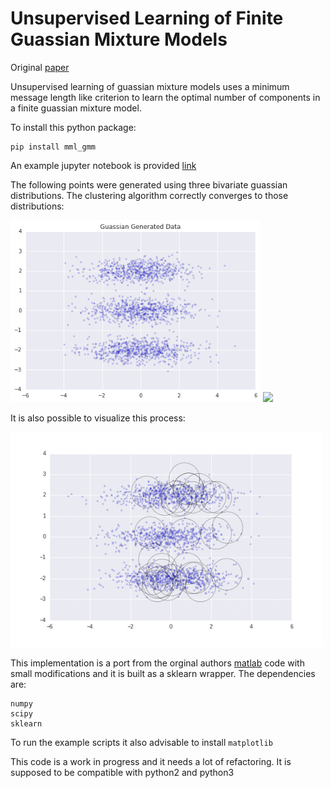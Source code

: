 # Unsupervised Learning of Finite Guassian Mixture Models

Original [paper](http://www.lx.it.pt/~mtf/IEEE_TPAMI_2002.pdf)

Unsupervised learning of guassian mixture models uses a minimum message length like criterion to learn the optimal number of components in a finite guassian mixture model. 

To install this python package:
```
pip install mml_gmm
```
An example jupyter notebook is provided [link](./notebooks/tutorial.ipynb)

The following points were generated using three bivariate guassian distributions. The clustering algorithm correctly converges to those distributions:

<p float="middle">
  <img src="./figures/generated_data.png" width="400" /> 
  <img src="./figures/best_number_components.gif" width="400"  />
</p>

It is also possible to visualize this process:

<p float="middle"> 
  <img src="./figures/animated.gif" width="500"  />
</p>

This implementation is a port from the orginal authors [matlab](http://www.lx.it.pt/~mtf/mixturecode2.zip) code with small modifications and it is built as a sklearn wrapper. The dependencies are:
```
numpy
scipy
sklearn
```
To run the example scripts it also advisable to install `matplotlib`

This code is a work in progress and it needs a lot of refactoring. It is supposed to be compatible with python2 and python3
